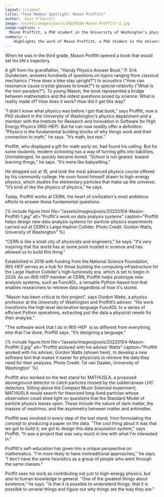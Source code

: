 ```yaml
---
layout: irispost
title: "Team Member Spotlight: Mason Proffitt"
author:  Eoin O'Carroll
image: /assets/images/posts/20220104-Mason-Proffitt-3.jpg
image-caption: >
  Mason Proffitt, a PhD student in the University of Washington's physics department and a member with the Institute for Research and Innovation in Software for High Energy Physics (IRIS-HEP),  poses for a photo in UW's Physics Astronomy Building. Photo Credit: Gordon Watts, University of Washington
summary: >
    Highlights the work of Mason Proffitt, a PhD student in the University of Washington's physics department and a member of IRIS-HEP.
---
```


When he was in the third grade, Mason Proffitt opened a book that would set his life's trajectory.

A gift from his grandfather, "Handy Physics Answer Book," P. Erik Gundersen, answers hundreds of questions on topics ranging from classical mechanics ("How does a bike stay upright?") to acoustics ("How can resonance cause crystal glasses to break?") to special relativity ("What is the twin paradox?"). To young Mason, the book represented a bridge between mathematics and the oldest questions posed by science: What is reality made of? How does it work? How did it get this way?

"I didn't know what physics was before I got that book," says Proffitt, now a PhD student in the University of Washington's physics department and a member with the Institute for Research and Innovation in Software for High Energy Physics (IRIS-HEP). But he can now readily offer a definition: "Physics is the fundamental building blocks of why things work and their connection to math," he says. "It’s math, but real."

Proffitt, who displayed a gift for math early on, had found his calling. But for some students, modern schooling has a way of turning gifts into liabilities. Unchallenged, he quickly became bored. "School is not geared  toward learning things," he says. "It’s more like babysitting."

He dropped out at 16, and took the most advanced physics course offered by his community college. He soon found himself drawn to high-energy physics, which studies the elementary particles that make up the universe. "It’s kind of like the physics of physics," he says.

Today, Proffitt works at CERN, the heart of civilization's most ambitious efforts to answer these fundamental questions.

{% include figure.html
    file="/assets/images/posts/20220104-Mason-Proffitt-1.jpg"
    alt="Proffit's work on data analysis systems"
    caption="Proffitt helps design new data analysis systems for particle-physics experiments carried out at CERN's Large Hadron Collider. Photo Credit: Gordon Watts, University of Washington"
%}

"CERN is like a small city of physicists and engineers," he says. "It’s very inspiring that the world has at some point trusted in science and has allowed us to build this thing."

Established in 2018 with funding from the National Science Foundation, IRIS-HEP serves as a hub for those building the computing infrastructure for the Large Hadron Collider's high-luminosity era, which is set to begin in 2026. As an IRIS-HEP member at CERN, Proffitt helps prototype new analysis systems, such as FuncADL, a versatile Python-based tool that enables researchers to retrieve data regardless of how it's stored.

“Mason has been critical to this project”, says Gordon Watts, a physics professor at the University of Washington and Proffitt’s advisor. “His work transforms the high level declarative language FuncADL to a series of efficient Python operations, extracting just the data a physicist needs for their analysis.”

"The software work that I do in IRIS-HEP  is so different from everything else that I’ve done, Proffitt says. "It’s designing a language."

{% include figure.html
    file="/assets/images/posts/20220104-Mason-Proffitt-2.jpg"
    alt="Proffitt pictured with his advisor Watts"
    caption="Proffitt worked with his adviser, Gordon Watts (shown here), to develop a new software tool that makes it easier for physicists to retrieve the data they need for their analyses. Photo Credit: Tal van Daalen, University of Washington"
%}

Proffitt also worked on the test stand for MATHUSLA, a proposed aboveground detector to catch particles missed by the subterranean LHC detectors. Sitting above the Compact Muon Solenoid experiment, MATHUSLA would search for theorized long-lived particles whose observation could shed light on questions that the Standard Model of particle physics leaves open. These include the nature of dark matter, the masses of neutrinos, and the asymmetry between matter and antimatter.

Proffitt was involved in every step of the test stand, from formulating the concept to producing a paper on the data. "The cool thing about it was that we got to build it; we got to design this data acquisition system," says Proffitt. "It was a project that was very much in line with what I'm interested in."

Proffitt's self-education has given him a unique perspective on mathematics. "I'm more likely to have nontraditional approaches,'' he says. "I don’t have the same heuristics as a group of people who went through the same classes."

Proffit sees his work as contributing not just to high-energy physics, but also to human knowledge in general. "One of the greatest things about existence," he says. "Is that it is possible to understand things, that it is possible to unravel things and figure out why things are the way they are."

